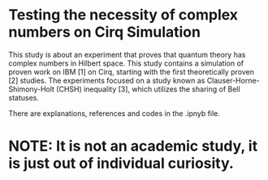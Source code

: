# Testing the necessity of complex numbers on Cirq Simulation

This study is about an experiment that proves that quantum theory has complex numbers in Hilbert space. This study contains a simulation of proven work on IBM [1] on Cirq, starting with the first theoretically proven [2] studies. The experiments focused on a study known as Clauser-Horne-Shimony-Holt (CHSH) inequality [3], which utilizes the sharing of Bell statuses. 

There are explanations, references and codes in the .ipnyb file. 

# NOTE: It is not an academic study, it is just out of individual curiosity.

